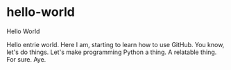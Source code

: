 # hello-world
Hello World

Hello entrie world. Here I am, starting to learn how to use GitHub. You know, let's do things. Let's make programming Python a thing. 
A relatable thing. 
For sure. 
Aye. 

